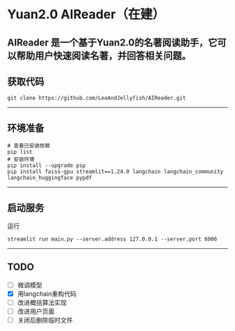# Yuan2.0 AIReader（在建）
AIReader 是一个基于Yuan2.0的名著阅读助手，它可以帮助用户快速阅读名著，并回答相关问题。
---

## 获取代码
```Shell
git clone https://github.com/LeoAndJellyfish/AIReader.git
```
---

## 环境准备
```Shell
# 查看已安装依赖
pip list
# 安装环境
pip install --upgrade pip
pip install faiss-gpu streamlit==1.24.0 langchain langchain_community langchain_huggingface pypdf
```
---

## 启动服务
运行
```Shell
streamlit run main.py --server.address 127.0.0.1 --server.port 6006
```
---

## TODO
- [ ] 微调模型
- [x] 用langchain重构代码
- [ ] 改进概括算法实现
- [ ] 改进用户页面
- [ ] 关闭后删除临时文件